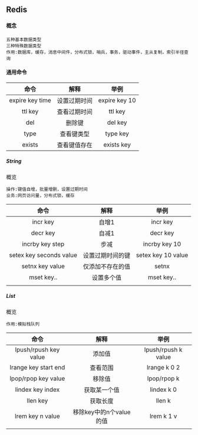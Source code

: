 ## Redis

#### 概念

```
五种基本数据类型
三种特殊数据类型
作用:数据库，缓存，消息中间件，分布式锁，哨兵，事务，驱动事件，主从复制，索引半径查询
```

#### 通用命令

|      命令       |     解释     |     举例      |
| :-------------: | :----------: | :-----------: |
| expire key time | 设置过期时间 | expire key 10 |
|     ttl key     | 查看过期时间 |    ttl key    |
|       del       |    删除键    |    del key    |
|      type       |  查看键类型  |   type key    |
|     exists      | 查看键值存在 |  exists key   |

##### String

概览

```
操作:键值自增，批量增删，设置过期时间
业务:网页访问量，分布式锁，缓存
```



|          命令           |       解释       |        举例        |
| :---------------------: | :--------------: | :----------------: |
|        incr key         |      自增1       |      incr key      |
|        decr key         |      自减1       |      decr key      |
|     incrby key step     |       步减       |   incrby key 10    |
| setex key seconds value | 设置过期时间的键 | setex key 10 value |
|     setnx key value     | 仅添加不存在的值 |       setnx        |
|       mset key..        |    设置多个值    |     mset key..     |
|                         |                  |                    |

##### List

概览

```
作用:模拟栈队列
```



|         命令          |          解释           |        举例         |
| :-------------------: | :---------------------: | :-----------------: |
| lpush/rpush key value |         添加值          | lpush/rpush k value |
| lrange key start end  |        查看范围         |    lrange k 0 2     |
|  lpop/rpop key value  |         移除值          |     lpop/rpop k     |
|   lindex key index    |      获取某一个值       |     lindex k 0      |
|       llen key        |        获取长度         |       llen k        |
|   lrem key n value    | 移除key中的n个value的值 |     lrem k 1 v      |
|                       |                         |                     |

